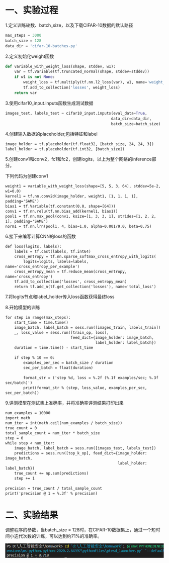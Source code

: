 # 一、实验过程

1.定义训练轮数、batch_size，以及下载CIFAR-10数据的默认路径

```python
max_steps = 3000
batch_size = 128
data_dir = 'cifar-10-batches-py'
```

2.定义初始化weight函数

```python
def variable_with_weight_loss(shape, stddev, w1):
    var = tf.Variable(tf.truncated_normal(shape, stddev=stddev))
    if w1 is not None:
        weight_loss = tf.multiply(tf.nn.l2_loss(var), w1, name='weight_loss')
        tf.add_to_collection('losses', weight_loss)
    return var
```

3.使用cifar10_input.inputs函数生成测试数据

```python
images_test, labels_test = cifar10_input.inputs(eval_data=True,
                                               data_dir=data_dir,
                                               batch_size=batch_size)
```

4.创建输入数据的placeholder,包括特征和label

```
image_holder = tf.placeholder(tf.float32, [batch_size, 24, 24, 3])
label_holder = tf.placeholder(tf.int32, [batch_size])
```

5.创建conv1和conv2，fc1和fc2，创建logits，以上为整个网络的inference部分。

下列代码为创建conv1

```
weight1 = variable_with_weight_loss(shape=[5, 5, 3, 64], stddev=5e-2, w1=0.0)
kernel1 = tf.nn.conv2d(image_holder, weight1, [1, 1, 1, 1], padding='SAME')
bias1 = tf.Variable(tf.constant(0.0, shape=[64]))
conv1 = tf.nn.relu(tf.nn.bias_add(kernel1, bias1))
pool1 = tf.nn.max_pool(conv1, ksize=[1, 3, 3, 1], strides=[1, 2, 2, 1], padding='SAME')
norm1 = tf.nn.lrn(pool1, 4, bias=1.0, alpha=0.001/9.0, beta=0.75)
```

6.接下来编写计算CNN的loss的函数

```
def loss(logits, labels):
    labels = tf.cast(labels, tf.int64)
    cross_entropy = tf.nn.sparse_softmax_cross_entropy_with_logits(
        logits=logits, labels=labels, name='cross_entropy_per_example')
    cross_entropy_mean = tf.reduce_mean(cross_entropy, name='cross_entropy')
    tf.add_to_collection('losses', cross_entropy_mean)
    return tf.add_n(tf.get_collection('losses'), name='total_loss')
```

7.将logits节点和label_holder传入loss函数获得最终loss

8.开始模型的训练

```
for step in range(max_steps):
    start_time = time.time()
    image_batch, label_batch = sess.run([images_train, labels_train])
    _, loss_value = sess.run([train_op, loss],
                             feed_dict={image_holder: image_batch,
                                        label_holder: label_batch})
    duration = time.time() - start_time
 
    if step % 10 == 0:
        examples_per_sec = batch_size / duration
        sec_per_batch = float(duration)
 
        format_str = ('step %d, loss = %.2f (%.1f examples/sec; %.3f sec/batch)')
        print(format_str % (step, loss_value, examples_per_sec, sec_per_batch))
```

9.评测模型在测试集上准确率，并将准确率评测结果打印出来

```
num_examples = 10000
import math
num_iter = int(math.ceil(num_examples / batch_size))
true_count = 0
total_sample_count = num_iter * batch_size
step = 0
while step < num_iter:
    image_batch, label_batch = sess.run([images_test, labels_test])
    predictions = sess.run([top_k_op], feed_dict={image_holder: image_batch,
                                                  label_holder: label_batch})
    true_count += np.sum(predictions)
    step += 1
 
precision = true_count / total_sample_count
print('precision @ 1 = %.3f' % precision)
```

# 二、实验结果

调整程序的参数，当batch_size = 128时，在CIFAR-10数据集上，通过一个短时间小迭代次数的训练，可以达到约71%的准确率。

![1636858146064](1636858146064.png)


